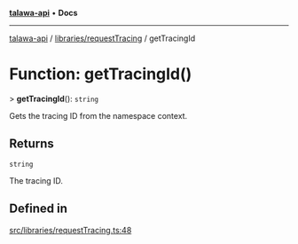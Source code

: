 [**talawa-api**](../../../README.md) • **Docs**

***

[talawa-api](../../../modules.md) / [libraries/requestTracing](../README.md) / getTracingId

# Function: getTracingId()

\> **getTracingId**(): `string`

Gets the tracing ID from the namespace context.

## Returns

`string`

The tracing ID.

## Defined in

[src/libraries/requestTracing.ts:48](https://github.com/PalisadoesFoundation/talawa-api/blob/5e38dbf44e47f2fc703410fad29ab5c8f7f26c77/src/libraries/requestTracing.ts#L48)

